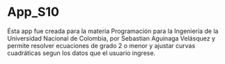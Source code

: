 # App_S10

Ésta app fue creada para la materia Programación para la Ingeniería
de la Universidad Nacional de Colombia, por Sebastian Aguinaga
Velásquez y permite resolver ecuaciones de grado 2 o menor y
ajustar curvas cuadráticas segun los datos que el 
usuario ingrese.

